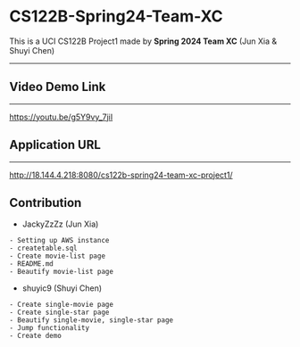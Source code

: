# CS122B-Spring24-Team-XC
This is a UCI CS122B Project1 made by **Spring 2024 Team XC** (Jun Xia & Shuyi Chen)

---
## Video Demo Link
****
https://youtu.be/g5Y9vy_7jiI
## Application URL
****
http://18.144.4.218:8080/cs122b-spring24-team-xc-project1/
## Contribution
- JackyZzZz (Jun Xia)
```
- Setting up AWS instance
- createtable.sql
- Create movie-list page
- README.md
- Beautify movie-list page
```

- shuyic9 (Shuyi Chen)
```
- Create single-movie page
- Create single-star page
- Beautify single-movie, single-star page
- Jump functionality
- Create demo
```